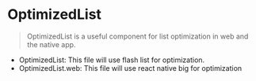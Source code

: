 # OptimizedList

> OptimizedList is a useful component for list optimization in web and the native app.


- OptimizedList: This file will use flash list for optimization.
- OptimizedList.web: This file will use react native big for optimization

